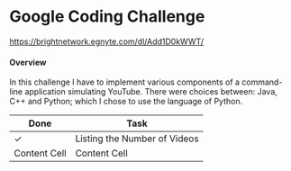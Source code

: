 # Google Coding Challenge #
https://brightnetwork.egnyte.com/dl/Add1D0kWWT/

#### Overview ####
In this challenge I have to implement various components of a command-line application simulating YouTube. There were choices between: Java, C++ and Python; which I chose to use the language of Python.

  Done  |     Task
------- | -------------
   ✓   | Listing the Number of Videos
Content Cell  | Content Cell
